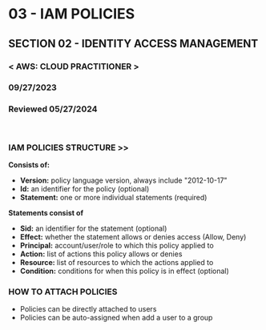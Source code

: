 # 03 - IAM POLICIES

## SECTION 02 - IDENTITY ACCESS MANAGEMENT <br>

### < AWS: CLOUD PRACTITIONER > <br>

### 09/27/2023 <br>

### Reviewed 05/27/2024

<br>

### IAM POLICIES STRUCTURE >>

**Consists of:**

- **Version:** policy language version, always include "2012-10-17"
- **Id:** an identifier for the policy (optional)
- **Statement:** one or more individual statements (required)

**Statements consist of**

- **Sid:** an identifier for the statement (optional)
- **Effect:** whether the statement allows or denies access (Allow, Deny)
- **Principal:** account/user/role to which this policy applied to
- **Action:** list of actions this policy allows or denies
- **Resource:** list of resources to which the actions applied to
- **Condition:** conditions for when this policy is in effect (optional)
  <br>

### HOW TO ATTACH POLICIES

- Policies can be directly attached to users
- Policies can be auto-assigned when add a user to a group
